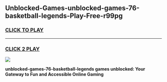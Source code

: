 
## Unblocked-Games-unblocked-games-76-basketball-legends-Play-Free-r99pg
<h3>
<a href="https://premium76.site?title=unblocked-games-76-basketball-legends&ref=20A">CLICK TO PLAY</a></h3>
<hr>

<h3>
<a href="https://premium76.site?title=unblocked-games-76-basketball-legends&ref=20A">CLICK 2 PLAY</a>
  
</h3>

<a href="https://premium76.site?title=unblocked-games-76-basketball-legends&ref=20A"><img src="https://clearcache.store/games.png"></a>


**unblocked-games-76-basketball-legends games unblocked: Your Gateway to Fun and Accessible Online Gaming**
